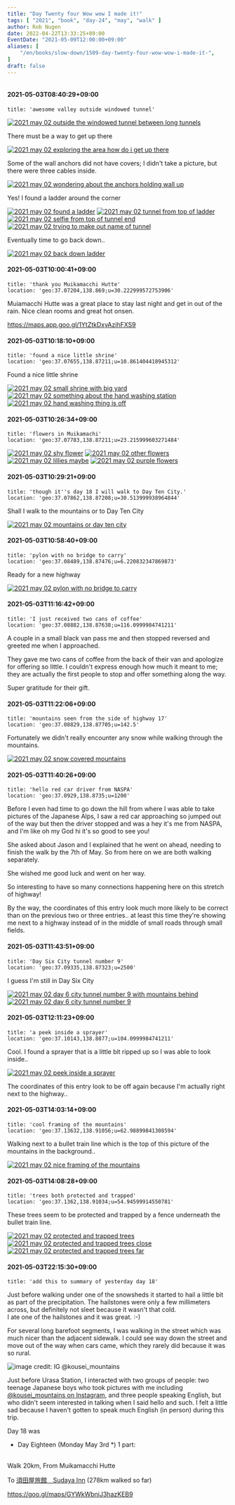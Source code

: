 ```yaml
---
title: "Day Twenty four Wow wow I made it!"
tags: [ "2021", "book", "day-24", "may", "walk" ]
author: Rob Nugen
date: 2022-04-22T13:33:25+09:00
EventDate: "2021-05-09T12:00:00+09:00"
aliases: [
    "/en/books/slow-down/1509-day-twenty-four-wow-wow-i-made-it-",
]
draft: false
---
```


<img
src="https://b.robnugen.com/quests/walk-to-niigata/2021/en_route/day-24/2021_may_09_lin_hugs_rob.jpg"
alt=""
class="title" />

#### 2021-05-03T08:40:29+09:00

    title: 'awesome valley outside windowed tunnel'



[![2021 may 02 outside the windowed tunnel between long tunnels](//b.robnugen.com/quests/walk-to-niigata/2021/en_route/day-15/thumbs/2021_may_02_outside_the_windowed_tunnel_between_long_tunnels.jpeg)](//b.robnugen.com/quests/walk-to-niigata/2021/en_route/day-15/2021_may_02_outside_the_windowed_tunnel_between_long_tunnels.jpeg)

There must be a way to get up there

[![2021 may 02 exploring the area how do i get up there](//b.robnugen.com/quests/walk-to-niigata/2021/en_route/day-15/thumbs/2021_may_02_exploring_the_area_how_do_i_get_up_there.jpeg)](//b.robnugen.com/quests/walk-to-niigata/2021/en_route/day-15/2021_may_02_exploring_the_area_how_do_i_get_up_there.jpeg)

Some of the wall anchors did not have covers; I didn't take a picture, but there were three cables inside.

[![2021 may 02 wondering about the anchors holding wall up](//b.robnugen.com/quests/walk-to-niigata/2021/en_route/day-15/thumbs/2021_may_02_wondering_about_the_anchors_holding_wall_up.jpeg)](//b.robnugen.com/quests/walk-to-niigata/2021/en_route/day-15/2021_may_02_wondering_about_the_anchors_holding_wall_up.jpeg)

Yes!  I found a ladder around the corner

[![2021 may 02 found a ladder](//b.robnugen.com/quests/walk-to-niigata/2021/en_route/day-15/thumbs/2021_may_02_found_a_ladder.jpeg)](//b.robnugen.com/quests/walk-to-niigata/2021/en_route/day-15/2021_may_02_found_a_ladder.jpeg)
[![2021 may 02 tunnel from top of ladder](//b.robnugen.com/quests/walk-to-niigata/2021/en_route/day-15/thumbs/2021_may_02_tunnel_from_top_of_ladder.jpeg)](//b.robnugen.com/quests/walk-to-niigata/2021/en_route/day-15/2021_may_02_tunnel_from_top_of_ladder.jpeg)
[![2021 may 02 selfie from top of tunnel end](//b.robnugen.com/quests/walk-to-niigata/2021/en_route/day-15/thumbs/2021_may_02_selfie_from_top_of_tunnel_end.jpeg)](//b.robnugen.com/quests/walk-to-niigata/2021/en_route/day-15/2021_may_02_selfie_from_top_of_tunnel_end.jpeg)
[![2021 may 02 trying to make out name of tunnel](//b.robnugen.com/quests/walk-to-niigata/2021/en_route/day-15/thumbs/2021_may_02_trying_to_make_out_name_of_tunnel.jpeg)](//b.robnugen.com/quests/walk-to-niigata/2021/en_route/day-15/2021_may_02_trying_to_make_out_name_of_tunnel.jpeg)

Eventually time to go back down..

[![2021 may 02 back down ladder](//b.robnugen.com/quests/walk-to-niigata/2021/en_route/day-15/thumbs/2021_may_02_back_down_ladder.jpeg)](//b.robnugen.com/quests/walk-to-niigata/2021/en_route/day-15/2021_may_02_back_down_ladder.jpeg)          

#### 2021-05-03T10:00:41+09:00

    title: 'thank you Muikamacchi Hutte'
    location: 'geo:37.07204,138.869;u=30.222999572753906'


Muiamacchi Hutte was a great place to stay last night and get in out of the rain.  Nice clean rooms and great hot onsen.

https://maps.app.goo.gl/1YtZtkDxyAzihFXS9

#### 2021-05-03T10:18:10+09:00

    title: 'found a nice little shrine'
    location: 'geo:37.07655,138.87211;u=10.861404418945312'



Found a nice little shrine

[![2021 may 02 small shrine with big yard](//b.robnugen.com/quests/walk-to-niigata/2021/en_route/day-18/thumbs/2021_may_02_small_shrine_with_big_yard.jpeg)](//b.robnugen.com/quests/walk-to-niigata/2021/en_route/day-18/2021_may_02_small_shrine_with_big_yard.jpeg)
[![2021 may 02 something about the hand washing station](//b.robnugen.com/quests/walk-to-niigata/2021/en_route/day-18/thumbs/2021_may_02_something_about_the_hand_washing_station.jpeg)](//b.robnugen.com/quests/walk-to-niigata/2021/en_route/day-18/2021_may_02_something_about_the_hand_washing_station.jpeg)
[![2021 may 02 hand washing thing is off](//b.robnugen.com/quests/walk-to-niigata/2021/en_route/day-18/thumbs/2021_may_02_hand_washing_thing_is_off.jpeg)](//b.robnugen.com/quests/walk-to-niigata/2021/en_route/day-18/2021_may_02_hand_washing_thing_is_off.jpeg)          

#### 2021-05-03T10:26:34+09:00

    title: 'flowers in Muikamachi'
    location: 'geo:37.07783,138.87211;u=23.215999603271484'


[![2021 may 02 shy flower](//b.robnugen.com/quests/walk-to-niigata/2021/en_route/day-18/thumbs/2021_may_02_shy_flower.jpeg)](//b.robnugen.com/quests/walk-to-niigata/2021/en_route/day-18/2021_may_02_shy_flower.jpeg)
[![2021 may 02 other flowers](//b.robnugen.com/quests/walk-to-niigata/2021/en_route/day-18/thumbs/2021_may_02_other_flowers.jpeg)](//b.robnugen.com/quests/walk-to-niigata/2021/en_route/day-18/2021_may_02_other_flowers.jpeg)
[![2021 may 02 lillies maybe](//b.robnugen.com/quests/walk-to-niigata/2021/en_route/day-18/thumbs/2021_may_02_lillies_maybe.jpeg)](//b.robnugen.com/quests/walk-to-niigata/2021/en_route/day-18/2021_may_02_lillies_maybe.jpeg)
[![2021 may 02 purple flowers](//b.robnugen.com/quests/walk-to-niigata/2021/en_route/day-18/thumbs/2021_may_02_purple_flowers.jpeg)](//b.robnugen.com/quests/walk-to-niigata/2021/en_route/day-18/2021_may_02_purple_flowers.jpeg)          

#### 2021-05-03T10:29:21+09:00

    title: 'though it''s day 18 I will walk to Day Ten City.'
    location: 'geo:37.07862,138.87208;u=30.513999938964844'



Shall I walk to the mountains or to Day Ten City

[![2021 may 02 mountains or day ten city](//b.robnugen.com/quests/walk-to-niigata/2021/en_route/day-18/thumbs/2021_may_02_mountains_or_day_ten_city.jpeg)](//b.robnugen.com/quests/walk-to-niigata/2021/en_route/day-18/2021_may_02_mountains_or_day_ten_city.jpeg)          

#### 2021-05-03T10:58:40+09:00

    title: 'pylon with no bridge to carry'
    location: 'geo:37.08489,138.87476;u=6.220832347869873'



Ready for a new highway

[![2021 may 02 pylon with no bridge to carry](//b.robnugen.com/quests/walk-to-niigata/2021/en_route/day-18/thumbs/2021_may_02_pylon_with_no_bridge_to_carry.jpeg)](//b.robnugen.com/quests/walk-to-niigata/2021/en_route/day-18/2021_may_02_pylon_with_no_bridge_to_carry.jpeg)

#### 2021-05-03T11:16:42+09:00

    title: 'I just received two cans of coffee'
    location: 'geo:37.08882,138.87638;u=116.0999984741211'


A couple in a small black van pass me and then stopped reversed and greeted me when I approached.

They gave me two cans of coffee from the back of their van and apologize for offering so little.  I couldn't express enough how much it meant to me; they are actually the first people to stop and offer something along the way.

Super gratitude for their gift.

#### 2021-05-03T11:22:06+09:00

    title: 'mountains seen from the side of highway 17'
    location: 'geo:37.08829,138.87705;u=142.5'


Fortunately we didn't really encounter any snow while walking through the mountains.

[![2021 may 02 snow covered mountains](//b.robnugen.com/quests/walk-to-niigata/2021/en_route/day-18/thumbs/2021_may_02_snow_covered_mountains.jpeg)](//b.robnugen.com/quests/walk-to-niigata/2021/en_route/day-18/2021_may_02_snow_covered_mountains.jpeg)          

#### 2021-05-03T11:40:26+09:00

    title: 'hello red car driver from NASPA'
    location: 'geo:37.0929,138.8735;u=1200'


Before I even had time to go down the hill from where I was able to take pictures of the Japanese Alps, I saw a red car approaching so jumped out of the way but then the driver stopped and was a hey it's me from NASPA, and I'm like oh my God hi it's so good to see you!

She asked about Jason and I explained that he went on ahead, needing to finish the walk by the 7th of May.  So from here on we are both walking separately.

She wished me good luck and went on her way.

So interesting to have so many connections happening here on this stretch of highway!

By the way, the coordinates of this entry look much more likely to be correct than on the previous two or three entries.. at least this time they're showing me next to a highway instead of in the middle of small roads through small fields.

#### 2021-05-03T11:43:51+09:00

    title: 'Day Six City tunnel number 9'
    location: 'geo:37.09335,138.87323;u=2500'



I guess I'm still in Day Six City

[![2021 may 02 day 6 city tunnel number 9 with mountains behind](//b.robnugen.com/quests/walk-to-niigata/2021/en_route/day-18/thumbs/2021_may_02_day_6_city_tunnel_number_9_with_mountains_behind.jpeg)](//b.robnugen.com/quests/walk-to-niigata/2021/en_route/day-18/2021_may_02_day_6_city_tunnel_number_9_with_mountains_behind.jpeg)
[![2021 may 02 day 6 city tunnel number 9](//b.robnugen.com/quests/walk-to-niigata/2021/en_route/day-18/thumbs/2021_may_02_day_6_city_tunnel_number_9.jpeg)](//b.robnugen.com/quests/walk-to-niigata/2021/en_route/day-18/2021_may_02_day_6_city_tunnel_number_9.jpeg)          

#### 2021-05-03T12:11:23+09:00

    title: 'a peek inside a sprayer'
    location: 'geo:37.10143,138.8877;u=104.0999984741211'



Cool. I found a sprayer that is a little bit ripped up so I was able to look inside..

[![2021 may 02 peek inside a sprayer](//b.robnugen.com/quests/walk-to-niigata/2021/en_route/day-18/thumbs/2021_may_02_peek_inside_a_sprayer.jpeg)](//b.robnugen.com/quests/walk-to-niigata/2021/en_route/day-18/2021_may_02_peek_inside_a_sprayer.jpeg)          

The coordinates of this entry look to be off again because I'm actually right next to the highway..

#### 2021-05-03T14:03:14+09:00

    title: 'cool framing of the mountains'
    location: 'geo:37.13632,138.91056;u=62.98899841308594'



Walking next to a bullet train line which is the top of this picture of the mountains in the background..

[![2021 may 02 nice framing of the mountains](//b.robnugen.com/quests/walk-to-niigata/2021/en_route/day-18/thumbs/2021_may_02_nice_framing_of_the_mountains.jpeg)](//b.robnugen.com/quests/walk-to-niigata/2021/en_route/day-18/2021_may_02_nice_framing_of_the_mountains.jpeg)          

#### 2021-05-03T14:08:28+09:00

    title: 'trees both protected and trapped'
    location: 'geo:37.1362,138.91034;u=54.94599914550781'



These trees seem to be protected and trapped by a fence underneath the bullet train line.

[![2021 may 02 protected and trapped trees](//b.robnugen.com/quests/walk-to-niigata/2021/en_route/day-18/thumbs/2021_may_02_protected_and_trapped_trees.jpeg)](//b.robnugen.com/quests/walk-to-niigata/2021/en_route/day-18/2021_may_02_protected_and_trapped_trees.jpeg)
[![2021 may 02 protected and trapped trees close](//b.robnugen.com/quests/walk-to-niigata/2021/en_route/day-18/thumbs/2021_may_02_protected_and_trapped_trees_close.jpeg)](//b.robnugen.com/quests/walk-to-niigata/2021/en_route/day-18/2021_may_02_protected_and_trapped_trees_close.jpeg)
[![2021 may 02 protected and trapped trees far ](//b.robnugen.com/quests/walk-to-niigata/2021/en_route/day-18/thumbs/2021_may_02_protected_and_trapped_trees_far_.jpeg)](//b.robnugen.com/quests/walk-to-niigata/2021/en_route/day-18/2021_may_02_protected_and_trapped_trees_far_.jpeg)          

#### 2021-05-03T22:15:30+09:00

    title: 'add this to summary of yesterday day 18'


Just before walking under one of the snowsheds it started to hail a little bit
as part of the precipitation.  The hailstones were only a few millimeters across,
but definitely not sleet because it wasn't that cold.  
I ate one of the hailstones and it was great.  :-)

For several long barefoot segments, I was walking in the street which was much
nicer than the adjacent sidewalk.  I could see way down the street and move out
of the way when cars came, which they rarely did because it was so rural.

<img
src="https://b.robnugen.com/quests/walk-to-niigata/2021/en_route/day-18/2021_may_03_two_kousei_rob.jpg"
alt="image credit: IG @kousei_mountains"
class="title" />

Just before Urasa Station, I interacted with two groups of people:
two teenage Japanese boys who took pictures with me including
[@kousei_mountains on Instagram](https://www.instagram.com/kousei_mountains/),
and three people speaking English, but who didn't seem interested in talking
when I said hello and such.  I felt a little sad because I haven't gotten to
speak much English (in person) during this trip.

Day 18 was

<div class="walk-segment">

* Day <span class="day_source">Eighteen</span>
(<span class="day_date">Monday May 3rd</span> *)
1 part:
<br>
Walk <span class="km_source">20</span>km,
From Muikamacchi Hutte

To [須田屋旅館　Sudaya Inn](https://goo.gl/maps/HoS8FAY3otAAWVyp8)
(<span class="km_total">278</span>km walked so far)

https://goo.gl/maps/GYWkWbniJ3hazKEB9

</div>
<!-- 25 March 2021: WALK SEGMENT SEPARATOR  ===========  TO HELP ME SEE AND EDIT SEGMENT DETAILS -->
